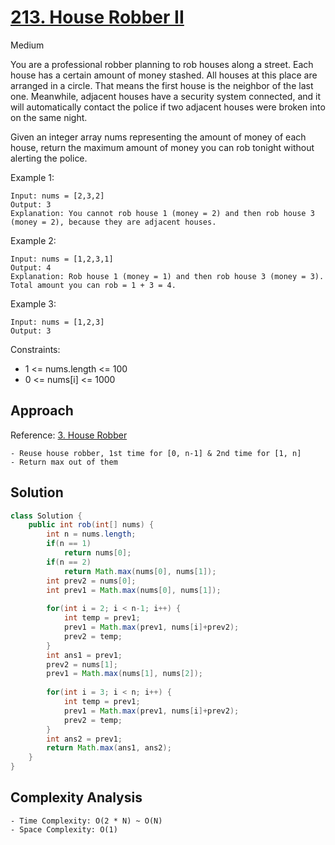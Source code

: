 # [213. House Robber II](https://leetcode.com/problems/house-robber-ii/)
Medium


You are a professional robber planning to rob houses along a street. Each house has a certain amount of money stashed. All houses at this place are arranged in a circle. That means the first house is the neighbor of the last one. Meanwhile, adjacent houses have a security system connected, and it will automatically contact the police if two adjacent houses were broken into on the same night.

Given an integer array nums representing the amount of money of each house, return the maximum amount of money you can rob tonight without alerting the police.

 

Example 1:
```
Input: nums = [2,3,2]
Output: 3
Explanation: You cannot rob house 1 (money = 2) and then rob house 3 (money = 2), because they are adjacent houses.
```
Example 2:
```
Input: nums = [1,2,3,1]
Output: 4
Explanation: Rob house 1 (money = 1) and then rob house 3 (money = 3).
Total amount you can rob = 1 + 3 = 4.
```
Example 3:
```
Input: nums = [1,2,3]
Output: 3
 ```

Constraints:

- 1 <= nums.length <= 100
- 0 <= nums[i] <= 1000

## Approach
Reference: [3. House Robber](https://github.com/dipjul/NeetCode-150/blob/d95d91ca2c7e0e25f421e3959ce0c0b62d9ba5a0/13.%201-D%20Dynamic%20Programming/3.HouseRobber.md)
```
- Reuse house robber, 1st time for [0, n-1] & 2nd time for [1, n]
- Return max out of them
```

## Solution
```java
class Solution {
    public int rob(int[] nums) {
        int n = nums.length;
        if(n == 1)
            return nums[0];
        if(n == 2)
            return Math.max(nums[0], nums[1]);
        int prev2 = nums[0];
        int prev1 = Math.max(nums[0], nums[1]);
        
        for(int i = 2; i < n-1; i++) {
            int temp = prev1;
            prev1 = Math.max(prev1, nums[i]+prev2);
            prev2 = temp;
        }
        int ans1 = prev1;
        prev2 = nums[1];
        prev1 = Math.max(nums[1], nums[2]);
        
        for(int i = 3; i < n; i++) {
            int temp = prev1;
            prev1 = Math.max(prev1, nums[i]+prev2);
            prev2 = temp;
        }
        int ans2 = prev1;
        return Math.max(ans1, ans2);
    }
}
```
## Complexity Analysis
```
- Time Complexity: O(2 * N) ~ O(N)
- Space Complexity: O(1)
```
